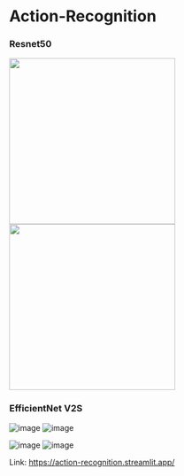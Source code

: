 # Action-Recognition

### Resnet50
<p>
  <img src="https://github.com/user-attachments/assets/ca3dc5a9-bf40-43b1-b950-997b571bdbf6" width="300" style="display: inline-block;" />
  <img src="https://github.com/user-attachments/assets/0d0b2d2b-60e2-4dc9-8651-9e313febf5c1" width="300" style="display: inline-block;" />
</p>

### EfficientNet V2S
![image](https://github.com/user-attachments/assets/5ccc0570-70e3-496d-8c19-b876721f41e1)
![image](https://github.com/user-attachments/assets/6353b9d6-e4f3-48a4-a2de-2eb2249aa125)

![image](https://github.com/user-attachments/assets/524991f8-7aa8-49ae-8faf-271bd59115ac)
![image](https://github.com/user-attachments/assets/7d45ae52-115e-4cb4-a7cf-b404e86bdb1d)

Link: https://action-recognition.streamlit.app/

